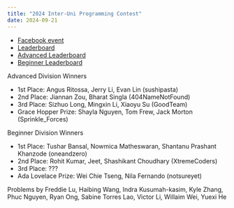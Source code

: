 ```yaml
---
title: "2024 Inter-Uni Programming Contest"
date: 2024-09-21
---
```


- [Facebook event](https://www.facebook.com/events/2157074051335384)
- [Leaderboard](leaderboard)
- [Advanced Leaderboard](advanced_leaderboard)
- [Beginner Leaderboard](beginner_leaderboard)

Advanced Division Winners

- 1st Place: Angus Ritossa, Jerry Li, Evan Lin  (sushipasta)
- 2nd Place: Jiannan Zou, Bharat Singla (404NameNotFound)
- 3rd Place: Sizhuo Long, Mingxin Li, Xiaoyu Su (GoodTeam)
- Grace Hopper Prize: Shayla Nguyen, Tom Frew, Jack Morton (Sprinkle_Forces)

Beginner Division Winners

- 1st Place: Tushar Bansal, Nowmica Matheswaran, Shantanu Prashant Khanzode (oneandzero)
- 2nd Place: Rohit Kumar, Jeet, Shashikant Choudhary  (XtremeCoders)
- 3rd Place: ???
- Ada Lovelace Prize: Wei Chie Tseng, Nila Fernando (notsureyet)

Problems by Freddie Lu, Haibing Wang, Indra Kusumah-kasim, Kyle Zhang, Phuc Nguyen, Ryan Ong, Sabine Torres Lao, Victor Li, Willaim Wei, Yuexi He
